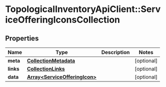 # TopologicalInventoryApiClient::ServiceOfferingIconsCollection

## Properties
Name | Type | Description | Notes
------------ | ------------- | ------------- | -------------
**meta** | [**CollectionMetadata**](CollectionMetadata.md) |  | [optional] 
**links** | [**CollectionLinks**](CollectionLinks.md) |  | [optional] 
**data** | [**Array&lt;ServiceOfferingIcon&gt;**](ServiceOfferingIcon.md) |  | [optional] 


